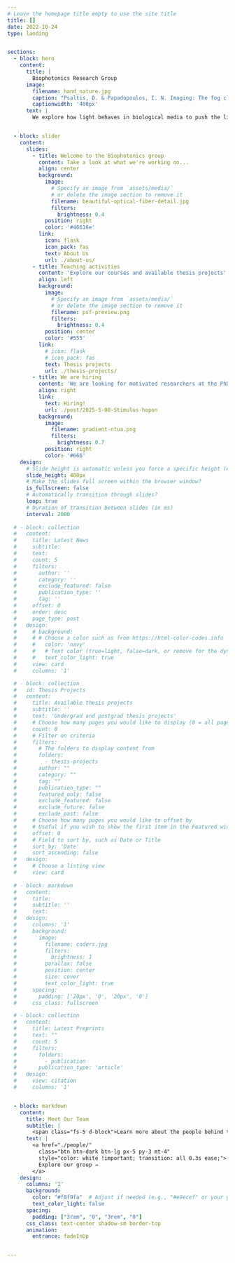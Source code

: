 ```yaml
---
# Leave the homepage title empty to use the site title
title: []
date: 2022-10-24
type: landing


sections:
  - block: hero
    content:
      title: |
        Biophotonics Research Group
      image:
        filename: hand_nature.jpg
        caption: "Psaltis, D. & Papadopoulos, I. N. Imaging: The fog clears. Nature 491, 197–198 (2012)"
        captionwidth: '400px'
      text: |
        We explore how light behaves in biological media to push the limits of biomedical imaging and sensing. Our research spans wavefront shaping, multiphoton microscopy, and **miniature biosensing technologies** designed for integration into everyday consumer devices.


  - block: slider
    content:
      slides:
        - title: Welcome to the Biophotonics group
          content: Take a look at what we're working on...
          align: center
          background:
            image:
              # Specify an image from `assets/media/`
              # or delete the image section to remove it
              filename: beautiful-optical-fiber-detail.jpg
              filters:
                brightness: 0.4
            position: right
            color: '#46616e'
          link:
            icon: flask
            icon_pack: fas
            text: About Us
            url: ./about-us/
        - title: Teaching activities
          content: 'Explore our courses and available thesis projects'
          align: left
          background:
            image:
              # Specify an image from `assets/media/`
              # or delete the image section to remove it
              filename: psf-preview.png
              filters:
                brightness: 0.4
            position: center
            color: '#555'
          link:
            # icon: flask
            # icon_pack: fas
            text: Thesis projects
            url: ./thesis-projects/
        - title: We are hiring
          content: 'We are looking for motivated researchers at the PhD or PostDoc level'
          align: right
          link:
            text: Hiring!
            url: ./post/2025-5-08-Stimulus-hopon
          background:
            image:
              filename: gradient-ntua.png
              filters:
                brightness: 0.7
            position: right
            color: '#666'
    design:
      # Slide height is automatic unless you force a specific height (e.g. '400px')
      slide_height: 400px
      # Make the slides full screen within the browser window?
      is_fullscreen: false
      # Automatically transition through slides?
      loop: true
      # Duration of transition between slides (in ms)
      interval: 2000
  
  # - block: collection
  #   content:
  #     title: Latest News
  #     subtitle:
  #     text:
  #     count: 5
  #     filters:
  #       author: ''
  #       category: ''
  #       exclude_featured: false
  #       publication_type: ''
  #       tag: ''
  #     offset: 0
  #     order: desc
  #     page_type: post
  #   design:
  #     # background:
  #     # # Choose a color such as from https://html-color-codes.info
  #     #   color: 'navy'
  #     #   # Text color (true=light, false=dark, or remove for the dynamic theme color).
  #     #   text_color_light: true
  #     view: card
  #     columns: '1'

  # - block: collection
  #   id: Thesis Projects
  #   content:
  #     title: Available thesis projects
  #     subtitle: ''
  #     text: 'Undergrad and postgrad thesis projects'
  #     # Choose how many pages you would like to display (0 = all pages)
  #     count: 0
  #     # Filter on criteria
  #     filters:
  #       # The folders to display content from
  #       folders:
  #         - thesis-projects
  #       author: ""
  #       category: ""
  #       tag: ""
  #       publication_type: ""
  #       featured_only: false
  #       exclude_featured: false
  #       exclude_future: false
  #       exclude_past: false
  #     # Choose how many pages you would like to offset by
  #     # Useful if you wish to show the first item in the Featured widget
  #     offset: 0
  #     # Field to sort by, such as Date or Title
  #     sort_by: 'Date'
  #     sort_ascending: false
  #   design:
  #     # Choose a listing view
  #     view: card
  
  # - block: markdown
  #   content:
  #     title:
  #     subtitle: ''
  #     text:
  #   design:
  #     columns: '1'
  #     background:
  #       image: 
  #         filename: coders.jpg
  #         filters:
  #           brightness: 1
  #         parallax: false
  #         position: center
  #         size: cover
  #         text_color_light: true
  #     spacing:
  #       padding: ['20px', '0', '20px', '0']
  #     css_class: fullscreen

  # - block: collection
  #   content:
  #     title: Latest Preprints
  #     text: ""
  #     count: 5
  #     filters:
  #       folders:
  #         - publication
  #       publication_type: 'article'
  #   design:
  #     view: citation
  #     columns: '1'


  - block: markdown
    content:
      title: Meet Our Team
      subtitle: |
        <span class="fs-5 d-block">Learn more about the people behind the research</span>
      text: |
        <a href="./people/" 
          class="btn btn-dark btn-lg px-5 py-3 mt-4" 
          style="color: white !important; transition: all 0.3s ease;">
          Explore our group →
        </a>
    design:
      columns: '1'
      background:
        color: "#f8f9fa"  # Adjust if needed (e.g., "#e9ecef" or your gray tone)
        text_color_light: false
      spacing:
        padding: ["3rem", "0", "3rem", "0"]
      css_class: text-center shadow-sm border-top
      animation:
        entrance: fadeInUp


---
```

